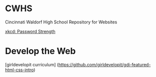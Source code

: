 # CWHS
Cincinnati Waldorf High School Repository for Websites


[xkcd: Password Strength ](http://xkcd.com/936)


# Develop the Web
[girldevelopit curriculum] (https://github.com/girldevelopit/gdi-featured-html-css-intro)
